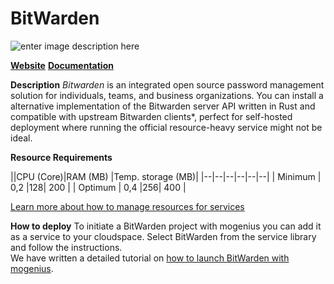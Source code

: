 ﻿---
sidebar_position: 16
---

# BitWarden

![enter image description here](https://api.mogenius.com/file/id/39757c21-beee-4f59-8886-8db5bb27539d)

**[Website](https://bitwarden.com)**
**[Documentation](https://bitwarden.com/help/)**

**Description**
_Bitwarden_ is an integrated open source password management solution for individuals, teams, and business organizations.
You can install a alternative implementation of the Bitwarden server API written in Rust and compatible with upstream Bitwarden clients*, perfect for self-hosted deployment where running the official resource-heavy service might not be ideal.

**Resource Requirements**

||CPU (Core)|RAM (MB)  |Temp. storage (MB)|
|--|--|--|--|--|--|
| Minimum | 0,2 |128| 200 |
| Optimum | 0,4 |256| 400 |

[Learn more about how to manage resources for services](./../cloud-management/resource-management.md)

**How to deploy**
To initiate a BitWarden project with mogenius you can add it as a service to your cloudspace. Select BitWarden from the service library and follow the instructions.  
We have written a detailed tutorial on [how to launch BitWarden with mogenius](./../tutorials/launch-bitwarden.md).

